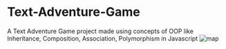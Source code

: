 # Text-Adventure-Game
A Text Adventure Game project made using concepts of OOP like Inheritance, Composition, Association, Polymorphism in Javascript
![map](C:/Users/Work/Text-Adventure-Game-1/map.jpg)